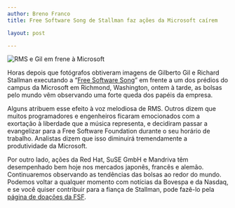 ```yaml
---
author: Breno Franco
title: Free Software Song de Stallman faz ações da Microsoft caírem

layout: post

---
```

![RMS e Gil em frene à Microsoft][1]

Horas depois que fotógrafos obtiveram imagens de Gilberto Gil e Richard Stallman executando a “[Free Software Song][2]” em frente a um dos prédios do campus da Microsoft em Richmond, Washington, ontem à tarde, as bolsas pelo mundo vêm observando uma forte queda dos papéis da empresa.

Alguns atribuem esse efeito à voz melodiosa de RMS. Outros dizem que muitos programadores e engenheiros ficaram emocionados com a exortação à liberdade que a música representa, e decidiram passar a evangelizar para a Free Software Foundation durante o seu horário de trabalho. Analistas dizem que isso diminuirá tremendamente a produtividade da Microsoft.

Por outro lado, ações da Red Hat, SuSE GmbH e Mandriva têm desempenhado bem hoje nos mercados japonês, francês e alemão. Continuaremos observando as tendências das bolsas ao redor do mundo. Podemos voltar a qualquer momento com notícias da Bovespa e da Nasdaq, e se você quiser contribuir para a fiança de Stallman, pode fazê-lo pela [página de doações da FSF][3]. 














 [1]: http://vidageek.net/wp-content/uploads/2008/04/microsoft_stocks_hit_rock_bottom.jpg
 [2]: http://www.gnu.org/music/free-software-song.html
 [3]: https://www.fsf.org/associate/support_freedom/donate/index_html





